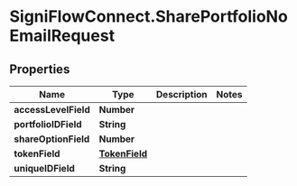 # SigniFlowConnect.SharePortfolioNoEmailRequest

## Properties

Name | Type | Description | Notes
------------ | ------------- | ------------- | -------------
**accessLevelField** | **Number** |  | 
**portfolioIDField** | **String** |  | 
**shareOptionField** | **Number** |  | 
**tokenField** | [**TokenField**](TokenField.md) |  | 
**uniqueIDField** | **String** |  | 


